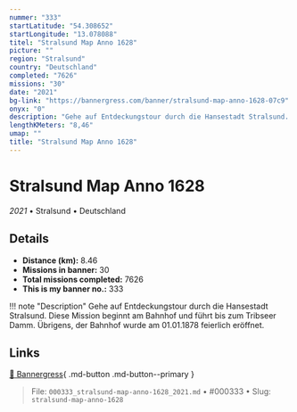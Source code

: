 ```yaml
---
nummer: "333"
startLatitude: "54.308652"
startLongitude: "13.078088"
titel: "Stralsund Map Anno 1628"
picture: ""
region: "Stralsund"
country: "Deutschland"
completed: "7626"
missions: "30"
date: "2021"
bg-link: "https://bannergress.com/banner/stralsund-map-anno-1628-07c9"
onyx: "0"
description: "Gehe auf Entdeckungstour durch die Hansestadt Stralsund. Diese Mission beginnt am Bahnhof und führt bis zum Tribseer Damm. Übrigens, der Bahnhof wurde am 01.01.1878 feierlich eröffnet."
lengthKMeters: "8,46"
umap: ""
title: "Stralsund Map Anno 1628"
---
```

# Stralsund Map Anno 1628

*2021* • Stralsund • Deutschland



## Details
- **Distance (km):** 8.46
- **Missions in banner:** 30
- **Total missions completed:** 7626
- **This is my banner no.:** 333


!!! note "Description"
    Gehe auf Entdeckungstour durch die Hansestadt Stralsund. Diese Mission beginnt am Bahnhof und führt bis zum Tribseer Damm. Übrigens, der Bahnhof wurde am 01.01.1878 feierlich eröffnet.



## Links
[🔗 Bannergress](https://bannergress.com/banner/stralsund-map-anno-1628-07c9){ .md-button .md-button--primary }



> File: `000333_stralsund-map-anno-1628_2021.md` • #000333 • Slug: `stralsund-map-anno-1628`
